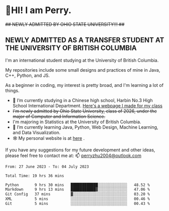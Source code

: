 # 🌄HI! I am Perry. <br> #
<s>## NEWLY ADMITTED BY OHIO STATE UNIVERSITY!!! ##</s>
## NEWLY ADMITTED AS A TRANSFER STUDENT AT THE UNIVERSITY OF BRITISH COLUMBIA ##
I'm an international student studying at the University of British Columbia. <br>

My repositories include some small designs and practices of mine in Java, C++, Python, and JS. <br>

As a beginner in coding, my interest is pretty broad, and I'm learning a lot of things. <br>
- 🔭 I’m currently studying in a Chinese high school, Harbin No.3 High School International Department. [Here's a webpage I made for my class](https://perry2004.github.io/weirdos/)
- <s> I'm newly admitted by Ohio State University, class of 2026, under the major of Computer and Information Science. </s>
- I'm majoring in Statistics at the University of British Columbia. 
- 🌱 I’m currently learning Java, Python, Web Design, Machine Learning, and Data Visualization. 
- 🕸️ My personal website is at <a href="https://zhu-yp.cn">here</a> .  

If you have any suggestions for my future development and other ideas, please feel free to contact me at: 📫 [perryzhu2004@outlook.com](mailto:perryzhu2004@outlook.com)

<!--START_SECTION:waka-->

```txt
From: 27 June 2023 - To: 04 July 2023

Total Time: 19 hrs 36 mins

Python       9 hrs 30 mins   ████████████░░░░░░░░░░░░░   48.52 %
Markdown     9 hrs 13 mins   ███████████▓░░░░░░░░░░░░░   47.06 %
Git Config   37 mins         ▓░░░░░░░░░░░░░░░░░░░░░░░░   03.20 %
XML          5 mins          ░░░░░░░░░░░░░░░░░░░░░░░░░   00.46 %
Git          5 mins          ░░░░░░░░░░░░░░░░░░░░░░░░░   00.43 %
```

<!--END_SECTION:waka-->
